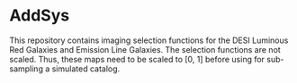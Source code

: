 # AddSys
This repository contains imaging selection functions for the DESI Luminous Red Galaxies and Emission Line Galaxies. The selection functions are not scaled. Thus, these maps need to be scaled to [0, 1] before using for sub-sampling a simulated catalog.
